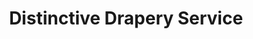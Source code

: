 ---
title: "Distinctive Drapery Service"
url: /erie/distinctive-drapery-service/
shop: window blind
---